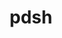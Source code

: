---
title: "pdsh"
layout: cache
categories: [package, develop-2024-01-14]
meta: {"versions": ["2.31"], "compilers": ["gcc@=11.4.0", "gcc@=7.5.0", "gcc@=9.4.0", "oneapi@=2023.2.0"], "oss": ["ubuntu18.04", "ubuntu20.04", "ubuntu22.04"], "platforms": ["linux"], "targets": ["neoverse_v1", "ppc64le", "x86_64_v3"], "stacks": ["e4s", "e4s-neoverse_v1", "e4s-oneapi", "e4s-power", "radiuss", "root", "tutorial"], "num_specs": 6, "num_specs_by_stack": {"radiuss": 1, "root": 6, "e4s-neoverse_v1": 1, "e4s-power": 1, "e4s": 1, "e4s-oneapi": 1, "tutorial": 1}}
spec_details: [{"hash": "nefrppg3x6v62uo5xc2dsb5wvgi73gb3", "compiler": "gcc@=7.5.0", "versions": ["2.31"], "os": "ubuntu18.04", "platform": "linux", "target": "x86_64_v3", "variants": ["build_system=autotools", "+ssh", "+static_modules"], "stacks": ["radiuss", "root"], "size": "-", "tarball": "https://binaries.spack.io/develop-2024-01-14/build_cache/linux-ubuntu18.04-x86_64_v3/gcc-7.5.0/pdsh-2.31/linux-ubuntu18.04-x86_64_v3-gcc-7.5.0-pdsh-2.31-nefrppg3x6v62uo5xc2dsb5wvgi73gb3.spack"}, {"hash": "kxbsbidzzqbansfsg7tsjuugzl5vqjcq", "compiler": "gcc@=11.4.0", "versions": ["2.31"], "os": "ubuntu20.04", "platform": "linux", "target": "neoverse_v1", "variants": ["build_system=autotools", "+ssh", "+static_modules"], "stacks": ["root", "e4s-neoverse_v1"], "size": "-", "tarball": "https://binaries.spack.io/develop-2024-01-14/build_cache/linux-ubuntu20.04-neoverse_v1/gcc-11.4.0/pdsh-2.31/linux-ubuntu20.04-neoverse_v1-gcc-11.4.0-pdsh-2.31-kxbsbidzzqbansfsg7tsjuugzl5vqjcq.spack"}, {"hash": "sn7cxdylvfe7kftkvrb5j2f6seychxen", "compiler": "gcc@=9.4.0", "versions": ["2.31"], "os": "ubuntu20.04", "platform": "linux", "target": "ppc64le", "variants": ["build_system=autotools", "+ssh", "+static_modules"], "stacks": ["e4s-power", "root"], "size": "-", "tarball": "https://binaries.spack.io/develop-2024-01-14/build_cache/linux-ubuntu20.04-ppc64le/gcc-9.4.0/pdsh-2.31/linux-ubuntu20.04-ppc64le-gcc-9.4.0-pdsh-2.31-sn7cxdylvfe7kftkvrb5j2f6seychxen.spack"}, {"hash": "5aheolbbyqintdp4obg2pgyxrgv7i577", "compiler": "gcc@=11.4.0", "versions": ["2.31"], "os": "ubuntu20.04", "platform": "linux", "target": "x86_64_v3", "variants": ["build_system=autotools", "+ssh", "+static_modules"], "stacks": ["e4s", "root"], "size": "-", "tarball": "https://binaries.spack.io/develop-2024-01-14/build_cache/linux-ubuntu20.04-x86_64_v3/gcc-11.4.0/pdsh-2.31/linux-ubuntu20.04-x86_64_v3-gcc-11.4.0-pdsh-2.31-5aheolbbyqintdp4obg2pgyxrgv7i577.spack"}, {"hash": "bisjqnk62tafg2rc6v3kbaqkbwm533hc", "compiler": "oneapi@=2023.2.0", "versions": ["2.31"], "os": "ubuntu20.04", "platform": "linux", "target": "x86_64_v3", "variants": ["build_system=autotools", "+ssh", "+static_modules"], "stacks": ["e4s-oneapi", "root"], "size": "-", "tarball": "https://binaries.spack.io/develop-2024-01-14/build_cache/linux-ubuntu20.04-x86_64_v3/oneapi-2023.2.0/pdsh-2.31/linux-ubuntu20.04-x86_64_v3-oneapi-2023.2.0-pdsh-2.31-bisjqnk62tafg2rc6v3kbaqkbwm533hc.spack"}, {"hash": "jtzmsatarulavawyw5xsyyx4sy5r4led", "compiler": "gcc@=11.4.0", "versions": ["2.31"], "os": "ubuntu22.04", "platform": "linux", "target": "x86_64_v3", "variants": ["build_system=autotools", "+ssh", "+static_modules"], "stacks": ["tutorial", "root"], "size": "-", "tarball": "https://binaries.spack.io/develop-2024-01-14/build_cache/linux-ubuntu22.04-x86_64_v3/gcc-11.4.0/pdsh-2.31/linux-ubuntu22.04-x86_64_v3-gcc-11.4.0-pdsh-2.31-jtzmsatarulavawyw5xsyyx4sy5r4led.spack"}]
---